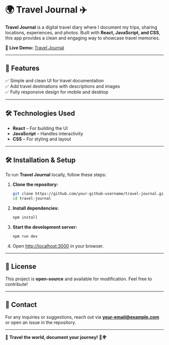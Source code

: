 # 🌍 Travel Journal ✈️  

**Travel Journal** is a digital travel diary where I document my trips, sharing locations, experiences, and photos. Built with **React, JavaScript, and CSS**, this app provides a clean and engaging way to showcase travel memories.  

🔗 **Live Demo:** [Travel Journal](https://rafiframadhana.github.io/travel-journal/)  

---

## 🚀 Features  

✅ Simple and clean UI for travel documentation  
✅ Add travel destinations with descriptions and images  
✅ Fully responsive design for mobile and desktop  

---

## 🛠️ Technologies Used  

- **React** – For building the UI  
- **JavaScript** – Handles interactivity  
- **CSS** – For styling and layout  

---

## 🛠️ Installation & Setup  

To run **Travel Journal** locally, follow these steps:  

1. **Clone the repository:**  
   ```bash
   git clone https://github.com/your-github-username/travel-journal.git
   cd travel-journal
   ```

2. **Install dependencies:**  
   ```bash
   npm install
   ```

3. **Start the development server:**  
   ```bash
   npm run dev
   ```

4. Open [http://localhost:3000](http://localhost:3000) in your browser.  

---


## 📜 License  
This project is **open-source** and available for modification. Feel free to contribute!  

---


## 📩 Contact  
For any inquiries or suggestions, reach out via **your-email@example.com** or open an issue in the repository.  

---

📍 **Travel the world, document your journey!** 🚀🌍  
